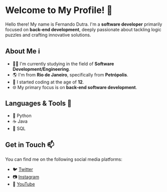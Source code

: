 # Welcome to My Profile! 👋

Hello there! My name is Fernando Dutra. I'm a **software developer** primarily focused on **back-end development**, deeply passionate about tackling logic puzzles and crafting innovative solutions.

## About Me ℹ️

- 👨‍💻 I'm currently studying in the field of **Software Development/Engineering**.
- 🌎 I'm from **Rio de Janeiro**, specifically from **Petrópolis**.
- 🧒 I started coding at the age of **12**.
- 🌐 My primary focus is on **back-end software development**.

## Languages & Tools 🔧

- 🐍 Python
- ☕ Java
- 🎲 SQL

## Get in Touch 📫

You can find me on the following social media platforms:

- 🐦 [Twitter](https://twitter.com/PrivRomano_)
- 📷 [Instagram](https://www.instagram.com/iduckk_/)
- 🎥 [YouTube](https://www.youtube.com/channel/UCwx0ZmftvUEpotkKnKZiJqQ)
